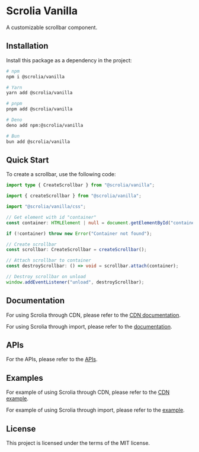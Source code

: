 # Scrolia Vanilla

A customizable scrollbar component.

## Installation

Install this package as a dependency in the project:

```sh
# npm
npm i @scrolia/vanilla

# Yarn
yarn add @scrolia/vanilla

# pnpm
pnpm add @scrolia/vanilla

# Deno
deno add npm:@scrolia/vanilla

# Bun
bun add @scrolia/vanilla
```

## Quick Start

To create a scrollbar, use the following code:

```ts
import type { CreateScrollbar } from "@scrolia/vanilla";

import { createScrollbar } from "@scrolia/vanilla";

import "@scrolia/vanilla/css";

// Get element with id "container"
const container: HTMLElement | null = document.getElementById("container");

if (!container) throw new Error("Container not found");

// Create scrollbar
const scrollbar: CreateScrollbar = createScrollbar();

// Attach scrollbar to container
const destroyScrollbar: () => void = scrollbar.attach(container);

// Destroy scrollbar on unload
window.addEventListener("unload", destroyScrollbar);
```

## Documentation

For using Scrolia through CDN,
please refer to the [CDN documentation](./docs/cdn/README.md).

For using Scrolia through import,
please refer to the [documentation](./docs/import/README.md).

## APIs

For the APIs,
please refer to the [APIs](./apis/README.md).

## Examples

For example of using Scrolia through CDN,
please refer to the [CDN example](./examples/cdn).

For example of using Scrolia through import,
please refer to the [example](./examples/common).

## License

This project is licensed under the terms of the MIT license.

